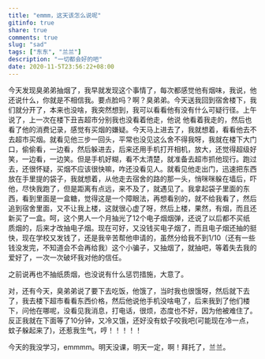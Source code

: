 ```yaml
---
title: "emmm，这天该怎么说呢"
gitinfo: true
share: true
comments: true
slug: "sad"
tags: ["东东", "兰兰"]
description: "一切都会好的吧"
date: 2020-11-5T23:56:22+08:00
---
```


今天发现臭弟弟抽烟了，我早就发现这个事情了，每次都感觉他有烟味，我说，他还说什么，你就是不相信我。要点脸吗？啊？臭弟弟。今天送我回到宿舍楼下，我们就分开了，本来也没啥，我突然想到，我可以看看他有没有什么可疑行径。上午说了，上一次在楼下丑吉超市分别我也没看着他走，他说 他看着我走的，然后也看了他的消费记录，感觉有买烟的嫌疑。今天马上进去了，我就想着，看看他去不去超市买烟。就看见他三步一回头，平常也没见这么舍不得我呀，我就在楼下大门口，偷偷看，一边看，然后躲进去，后来还用手机打开相机，放大，还觉得超级好笑，一边看，一边笑。但是手机好糊，看不太清楚，就准备去超市抓他现行。跑过去，还很怀疑，买烟不应该很快嘛，咋还没看见人。就看见他走出门，迅速把东西放在手里提的袋子，我就想着，从他走去宿舍的路的那一头，悄咪咪躲在墙后，吓他，尽快我跑了，但是距离有点远，来不及了，就遇见了。我拿起袋子里面的东西，看到里面是一盒糖，觉得这是一个障眼法，再想看别的，就不给我看了，然后追到宿舍里面，又不让我上楼，这就很心虚了呀，然后上楼，果然，有烟，而且还新买了一盒。呵，这个男人一个月抽光了12个电子烟烟弹，还说了以后都不买纸质烟的，后来才改抽电子烟。现在可好，又没钱买电子烟了，而且电子烟还抽的挺快，现在学校又发钱了，还是我辛苦帮他申请的，虽然分给我不到1/10（还有一些钱没发完，不知道会不会再给我）这个小骗子，又抽烟了，就抽吧，等着失去我的爱好了，一次一次破坏我对他的信任。

之前说再也不抽纸质烟，也没说有什么惩罚措施，大意了。

对，还有今天，臭弟弟说了要下去吃饭，他饿了，当时我也很饿呀，然后就下去了，我去楼下超市看看东西价格，然后他说他手机没啥电了，后来我到了他们楼下，问他在哪呢，没看见我消息，打电话，很烦，态度也不好，因为他被难住了。反正我就在下面等了10分钟，又冷又饿，还好没有蚊子咬我吧(可能现在冷一点，蚊子躲起来了)，还惹我生气，哼！！！！！

今天的我没学习，emmmm。明天没课，明天一定，啊！拜托了，兰兰。